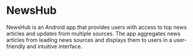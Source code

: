 # NewsHub
NewsHub is an Android app that provides users with access to top news articles and updates from multiple sources. The app aggregates news articles from leading news sources and displays them to users in a user-friendly and intuitive interface.

